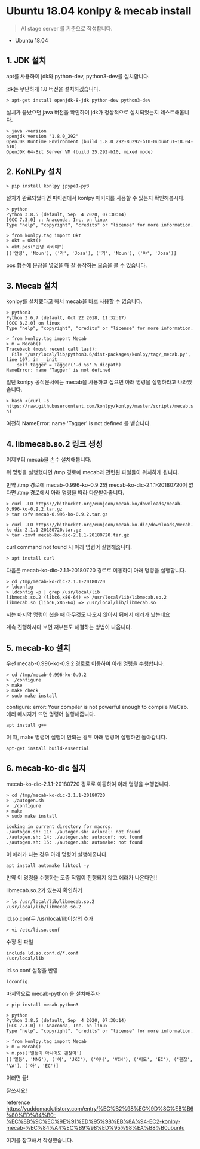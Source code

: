 # Ubuntu 18.04 konlpy & mecab install

> AI stage server 를 기준으로 작성합니다.

- Ubuntu 18.04

## 1. JDK 설치

apt를 사용하여 jdk와 python-dev, python3-dev를 설치합니다.

jdk는 무난하게 1.8 버전을 설치하겠습니다.

`> apt-get install openjdk-8-jdk python-dev python3-dev`

설치가 끝났으면 java 버전을 확인하여 jdk가 정상적으로 설치되었는지 테스트해봅니다.

```
> java -version
openjdk version "1.8.0_292"
OpenJDK Runtime Environment (build 1.8.0_292-8u292-b10-0ubuntu1~18.04-b10)
OpenJDK 64-Bit Server VM (build 25.292-b10, mixed mode)
```

## 2. KoNLPy 설치

`> pip install konlpy jpype1-py3`

설치가 완료되었다면 파이썬에서 konlpy 패키지를 사용할 수 있는지 확인해봅시다.

```
> python
Python 3.8.5 (default, Sep  4 2020, 07:30:14)
[GCC 7.3.0] :: Anaconda, Inc. on linux
Type "help", "copyright", "credits" or "license" for more information.

> from konlpy.tag import Okt
> okt = Okt()
> okt.pos("안녕 라키야")
[('안녕', 'Noun'), ('라', 'Josa'), ('키', 'Noun'), ('야', 'Josa')]
```

pos 함수에 문장을 넣었을 때 잘 동작하는 모습을 볼 수 있습니다.

## 3. Mecab 설치

konlpy를 설치했다고 해서 mecab을 바로 사용할 수 없습니다.

```
> python3
Python 3.6.7 (default, Oct 22 2018, 11:32:17) 
[GCC 8.2.0] on linux
Type "help", "copyright", "credits" or "license" for more information.

> from konlpy.tag import Mecab
> m = Mecab()
Traceback (most recent call last):
  File "/usr/local/lib/python3.6/dist-packages/konlpy/tag/_mecab.py", line 107, in __init__
    self.tagger = Tagger('-d %s' % dicpath)
NameError: name 'Tagger' is not defined
```

일단 konlpy 공식문서에는 mecab을 사용하고 싶으면 아래 명령을 실행하라고 나와있습니다.

`> bash <(curl -s https://raw.githubusercontent.com/konlpy/konlpy/master/scripts/mecab.sh)`

여전히 NameError: name 'Tagger' is not defined 를 뱉습니다.

## 4. libmecab.so.2 링크 생성

이제부터 mecab을 손수 설치해봅니다.

위 명령을 실행했다면 /tmp 경로에 mecab과 관련된 파일들이 위치하게 됩니다.

만약 /tmp 경로에 mecab-0.996-ko-0.9.2와 mecab-ko-dic-2.1.1-20180720이 없다면 
/tmp 경로에서 아래 명령을 따라 다운받아줍니다.

```
> curl -LO https://bitbucket.org/eunjeon/mecab-ko/downloads/mecab-0.996-ko-0.9.2.tar.gz
> tar zxfv mecab-0.996-ko-0.9.2.tar.gz

> curl -LO https://bitbucket.org/eunjeon/mecab-ko-dic/downloads/mecab-ko-dic-2.1.1-20180720.tar.gz
> tar -zxvf mecab-ko-dic-2.1.1-20180720.tar.gz
```

curl command not found 시 아래 명령어 실행해줍니다.

`> apt install curl` 

다음은 mecab-ko-dic-2.1.1-20180720 경로로 이동하여 아래 명령을 실행합니다.

```
> cd /tmp/mecab-ko-dic-2.1.1-20180720
> ldconfig
> ldconfig -p | grep /usr/local/lib
libmecab.so.2 (libc6,x86-64) => /usr/local/lib/libmecab.so.2
libmecab.so (libc6,x86-64) => /usr/local/lib/libmecab.so
```
저는 마지막 명령어 쳤을 때 아무것도 나오지 않아서 뒤에서 에러가 났는데요

계속 진행하시다 보면 저부분도 해결하는 방법이 나옵니다.

## 5. mecab-ko 설치

우선 mecab-0.996-ko-0.9.2 경로로 이동하여 아래 명령을 수행합니다.

```
> cd /tmp/mecab-0.996-ko-0.9.2
> ./configure
> make
> make check
> sudo make install
```

configure: error: Your compiler is not powerful enough to compile MeCab. 에러 메시지가 뜨면 명령어 실행해줍니다.

`apt install g++` 

이 때, make 명령어 실행이 안되는 경우 아래 명령어 실행하면 돌아갑니다.

`apt-get install build-essential`

## 6. mecab-ko-dic 설치

mecab-ko-dic-2.1.1-20180720 경로로 이동하여 아래 명령을 수행합니다.

```
> cd /tmp/mecab-ko-dic-2.1.1-20180720
> ./autogen.sh
> ./configure
> make
> sudo make install
```

```
Looking in current directory for macros.
./autogen.sh: 11: ./autogen.sh: aclocal: not found
./autogen.sh: 14: ./autogen.sh: autoconf: not found
./autogen.sh: 15: ./autogen.sh: automake: not found
```
이 에러가 나는 경우 아래 명령어 실행해줍니다.

`apt install automake libtool -y`

만약 이 명령을 수행하는 도중 작업이 진행되지 않고 에러가 나온다면!!

libmecab.so.2가 있는지 확인하기

```
> ls /usr/local/lib/libmecab.so.2
/usr/local/lib/libmecab.so.2
```

ld.so.conf두 /usr/local/lib이상의 추가

`> vi /etc/ld.so.conf`

수정 된 파일

```
include ld.so.conf.d/*.conf
/usr/local/lib
```

ld.so.conf 설정을 반영

`ldconfig`

마지막으로 mecab-python 을 설치해주자

`> pip install mecab-python3`

```
> python
Python 3.8.5 (default, Sep  4 2020, 07:30:14)
[GCC 7.3.0] :: Anaconda, Inc. on linux
Type "help", "copyright", "credits" or "license" for more information.

> from konlpy.tag import Mecab
> m = Mecab()
> m.pos('일등이 아니어도 괜찮아')
[('일등', 'NNG'), ('이', 'JKC'), ('아니', 'VCN'), ('어도', 'EC'), ('괜찮', 'VA'), ('아', 'EC')]
```

이러면 끝!

잘쓰세요!

reference https://yuddomack.tistory.com/entry/%EC%B2%98%EC%9D%8C%EB%B6%80%ED%84%B0-%EC%8B%9C%EC%9E%91%ED%95%98%EB%8A%94-EC2-konlpy-mecab-%EC%84%A4%EC%B9%98%ED%95%98%EA%B8%B0ubuntu

여기를 참고해서 작성했습니다.
